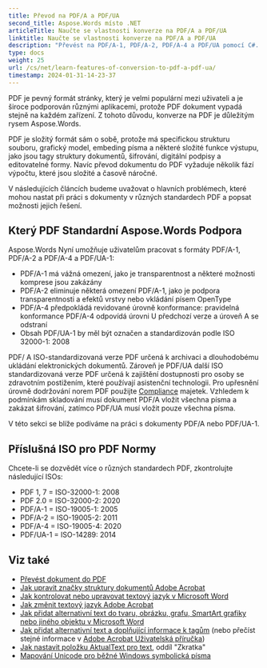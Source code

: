 ```yaml
---
title: Převod na PDF/A a PDF/UA
second_title: Aspose.Words místo .NET
articleTitle: Naučte se vlastnosti konverze na PDF/A a PDF/UA
linktitle: Naučte se vlastnosti konverze na PDF/A a PDF/UA
description: "Převést na PDF/A-1, PDF/A-2, PDF/A-4 a PDF/UA pomocí C#. Vyberte si nejlepší PDF standard převést dokument pomocí C#."
type: docs
weight: 25
url: /cs/net/learn-features-of-conversion-to-pdf-a-pdf-ua/
timestamp: 2024-01-31-14-23-37
---
```


PDF je pevný formát stránky, který je velmi populární mezi uživateli a je široce podporován různými aplikacemi, protože PDF dokument vypadá stejně na každém zařízení. Z tohoto důvodu, konverze na PDF je důležitým rysem Aspose.Words.

PDF je složitý formát sám o sobě, protože má specifickou strukturu souboru, grafický model, embeding písma a některé složité funkce výstupu, jako jsou tagy struktury dokumentů, šifrování, digitální podpisy a editovatelné formy. Navíc převod dokumentu do PDF vyžaduje několik fází výpočtu, které jsou složité a časově náročné.

V následujících článcích budeme uvažovat o hlavních problémech, které mohou nastat při práci s dokumenty v různých standardech PDF a popsat možnosti jejich řešení.

## Který PDF Standardní Aspose.Words Podpora

Aspose.Words Nyní umožňuje uživatelům pracovat s formáty PDF/A-1, PDF/A-2 a PDF/A-4 a PDF/UA-1:

* PDF/A-1 má vážná omezení, jako je transparentnost a některé možnosti komprese jsou zakázány
* PDF/A-2 eliminuje některá omezení PDF/A-1, jako je podpora transparentnosti a efektů vrstvy nebo vkládání písem OpenType
* PDF/A-4 předpokládá revidované úrovně konformance: pravidelná konformance PDF/A-4 odpovídá úrovni U předchozí verze a úroveň A se odstraní
* Obsah PDF/UA-1 by měl být označen a standardizován podle ISO 32000-1: 2008

PDF/ A ISO-standardizovaná verze PDF určená k archivaci a dlouhodobému ukládání elektronických dokumentů. Zároveň je PDF/UA další ISO standardizovaná verze PDF určená k zajištění dostupnosti pro osoby se zdravotním postižením, které používají asistenční technologii. Pro upřesnění úrovně dodržování norem PDF použijte [Compliance](https://reference.aspose.com/words/net/aspose.words.saving/pdfsaveoptions/compliance/) majetek. Vzhledem k podmínkám skladování musí dokument PDF/A vložit všechna písma a zakázat šifrování, zatímco PDF/UA musí vložit pouze všechna písma.

V této sekci se blíže podíváme na práci s dokumenty PDF/A nebo PDF/UA-1.

## Příslušná ISO pro PDF Normy

Chcete-li se dozvědět více o různých standardech PDF, zkontrolujte následující ISOs:

* PDF 1, 7 = ISO-32000-1: 2008
* PDF 2.0 = ISO-32000-2: 2020
* PDF/A-1 = ISO-19005-1: 2005
* PDF/A-2 = ISO-19005-2: 2011
* PDF/A-4 = ISO-19005-4: 2020
* PDF/UA-1 = ISO-14289: 2014

## Viz také

* [Převést dokument do PDF](/words/cs/net/convert-a-document-to-pdf/)
* [Jak upravit značky struktury dokumentů Adobe Acrobat](https://helpx.adobe.com/acrobat/using/editing-document-structure-content-tags.html)
* [Jak kontrolovat nebo upravovat textový jazyk v Microsoft Word](https://support.microsoft.com/en-us/office/check-spelling-and-grammar-in-a-different-language-667ba67a-a202-42fd-8596-edc1fa320e00)
* [Jak změnit textový jazyk Adobe Acrobat](https://helpx.adobe.com/acrobat/using/editing-document-structure-content-tags.html#add_alternate_text_and_supplementary_information_to_tags)
* [Jak přidat alternativní text do tvaru, obrázku, grafu, SmartArt grafiky nebo jiného objektu v Microsoft Word](https://support.microsoft.com/en-us/office/add-alternative-text-to-a-shape-picture-chart-smartart-graphic-or-other-object-44989b2a-903c-4d9a-b742-6a75b451c669)
* [Jak přidat alternativní text a doplňující informace k tagům](https://helpx.adobe.com/acrobat/using/create-verify-pdf-accessibility.html) (nebo přečíst stejné informace v [Adobe Acrobat Uživatelská příručka](https://helpx.adobe.com/acrobat/using/editing-document-structure-content-tags.html#add_alternate_text_and_supplementary_information_to_tags))
* [Jak nastavit položku AktualText pro text](https://helpx.adobe.com/acrobat/using/create-verify-pdf-accessibility.html), oddíl "Zkratka"
* [Mapování Unicode pro běžné Windows symbolická písma](http://www.alanwood.net/demos/webdings.html)
